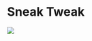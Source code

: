 # Sneak Tweak

[![](http://cf.way2muchnoise.eu/full_432334_downloads.svg?badge_style=for_the_badge)](https://www.curseforge.com/minecraft/mc-mods/sneak-tweak)